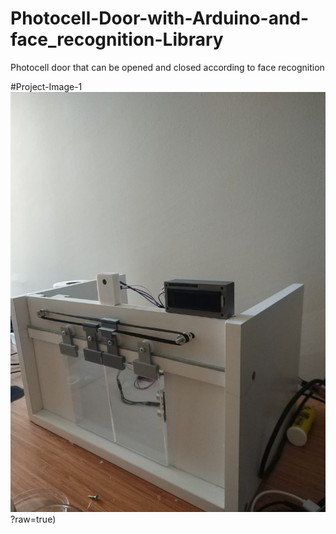 # Photocell-Door-with-Arduino-and-face_recognition-Library
Photocell door that can be opened and closed according to face recognition

#Project-Image-1
![alt text](https://github.com/HarunResitKarahan/Photocell-Door-with-Arduino-and-face_recognition-Library/blob/main/Photocell-Door-Image1.jpeg)?raw=true)
